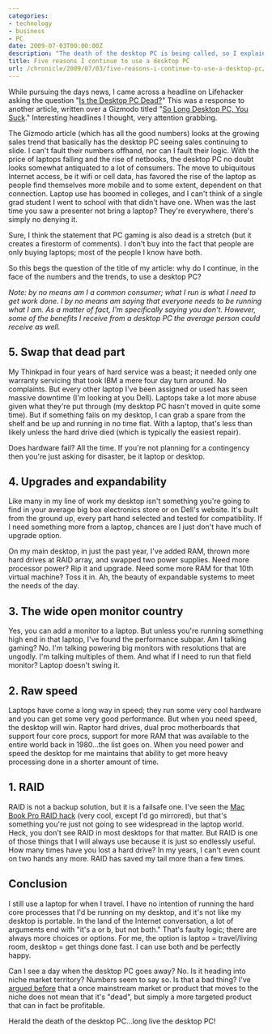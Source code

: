 ```yaml
---
categories:
- technology
- business
- PC
date: 2009-07-03T00:00:00Z
description: "The death of the desktop PC is being called, so I explain why it won't be leaving my desk anytime soon."
title: Five reasons I continue to use a desktop PC
url: /chronicle/2009/07/03/five-reasons-i-continue-to-use-a-desktop-pc/
---
```


While pursuing the days news, I came across a headline on Lifehacker asking the question "<a href="http://lifehacker.com/5303894/is-the-desktop-pc-dead">Is the Desktop PC Dead?</a>" This was a response to another article, written over a Gizmodo titled "<a href="http://gizmodo.com/5301401/so-long-desktop-pc-you-suck">So Long Desktop PC, You Suck</a>." Interesting headlines I thought, very attention grabbing.

The Gizmodo article (which has all the good numbers) looks at the growing sales trend that basically has the desktop PC seeing sales continuing to slide.  I can't fault their numbers offhand, nor can I fault their logic. With the price of laptops falling and the rise of netbooks, the desktop PC no doubt looks somewhat antiquated to a lot of consumers.  The move to ubiquitous Internet access, be it wifi or cell data, has favored the rise of the laptop as people find themselves more mobile and to some extent, dependent on that connection.  Laptop use has boomed in colleges, and I can't think of a single grad student I went to school with that didn't have one.  When was the last time you saw a presenter not bring a laptop?  They're everywhere, there's simply no denying it.

Sure, I think the statement that PC gaming is also dead is a stretch (but it creates a firestorm of comments). I don't buy into the fact that people are only buying laptops; most of the people I know have both.  

So this begs the question of the title of my article: why do I continue, in the face of the numbers and the trends, to use a desktop PC?

_Note: by no means am I a common consumer; what I run is what I need to get work done. I by no means am saying that everyone needs to be running what I am.  As a matter of fact, I'm specifically saying you don't.  However, some of the benefits I receive from a desktop PC the average person could receive as well._

## 5. Swap that dead part
My Thinkpad in four years of hard service was a beast; it needed only one warranty servicing that took IBM a mere four day turn around.  No complaints.  But every other laptop I've been assigned or used has seen massive downtime (I'm looking at you Dell).  Laptops take a lot more abuse given what they're put through (my desktop PC hasn't moved in quite some time).  But if something fails on my desktop, I can grab a spare from the shelf and be up and running in no time flat.  With a laptop, that's less than likely unless the hard drive died (which is typically the easiest repair).

Does hardware fail?  All the time.  If you're not planning for a contingency then you're just asking for disaster, be it laptop or desktop.

## 4. Upgrades and expandability
Like many in my line of work my desktop isn't something you're going to find in your average big box electronics store or on Dell's website.  It's built from the ground up, every part hand selected and tested for compatibility.  If I need something more from a laptop, chances are I just don't have much of upgrade option.

On my main desktop, in just the past year, I've added RAM, thrown more hard drives at RAID array, and swapped two power supplies. Need more processor power? Rip it and upgrade. Need some more RAM for that 10th virtual machine?  Toss it in. Ah, the beauty of expandable systems to meet the needs of the day.

## 3. The wide open monitor country
Yes, you can add a monitor to a laptop.  But unless you're running something high end in that laptop, I've found the performance subpar.  Am I talking gaming?  No.  I'm talking powering big monitors with resolutions that are ungodly.  I'm talking multiples of them. And what if I need to run that field monitor?  Laptop doesn't swing it.

## 2. Raw speed
Laptops have come a long way in speed; they run some very cool hardware and you can get some very good performance.  But when you need speed, the desktop will win. Raptor hard drives, dual proc motherboards that support four core procs, support for more RAM that was available to the entire world back in 1980...the list goes on.  When you need power and speed the desktop for me maintains that ability to get more heavy processing done in a shorter amount of time.

## 1. RAID
RAID is not a backup solution, but it is a failsafe one. I've seen the <a href="http://lifehacker.com/software/how-to/install-a-raid-on-your-macbook-pro-256546.php">Mac Book Pro RAID hack</a> (very cool, except I'd go mirrored), but that's something you're just not going to see widespread in the laptop world.  Heck, you don't see RAID in most desktops for that matter.  But RAID is one of those things that I will always use because it is just so endlessly useful.  How many times have you lost a hard drive?  In my years, I can't even count on two hands any more.  RAID has saved my tail more than a few times.

## Conclusion
I still use a laptop for when I travel.  I have no intention of running the hard core processes that I'd be running on my desktop, and it's not like my desktop is portable. In the land of the Internet conversation, a lot of arguments end with "it's a or b, but not both."  That's faulty logic; there are always more choices or options.  For me, the option is laptop = travel/living room, desktop = get things done fast. I can use both and be perfectly happy.  

Can I see a day when the desktop PC goes away?  No.  Is it heading into niche market territory?  Numbers seem to say so.  Is that a bad thing? I've <a href="http://justinribeiro.com/chronicle/2009/05/31/photography-and-the-resurgence-of-film-a-business-case-for-a-niche-market/">argued before</a> that a once mainstream market or product that moves to the niche does not mean that it's "dead", but simply a more targeted product that can in fact be profitable.

Herald the death of the desktop PC...long live the desktop PC!
